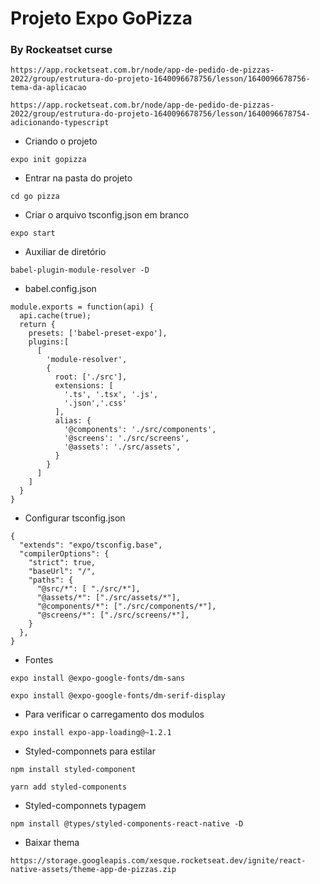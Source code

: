 # Projeto Expo GoPizza

### By Rockeatset curse
``` Theme
https://app.rocketseat.com.br/node/app-de-pedido-de-pizzas-2022/group/estrutura-do-projeto-1640096678756/lesson/1640096678756-tema-da-aplicacao
```
```Inicial
https://app.rocketseat.com.br/node/app-de-pedido-de-pizzas-2022/group/estrutura-do-projeto-1640096678756/lesson/1640096678754-adicionando-typescript
```

* Criando o projeto 
```
expo init gopizza
```

* Entrar na pasta do projeto
```
cd go pizza
```

* Criar o arquivo tsconfig.json em branco
```
expo start
```

* Auxiliar de diretório
```
babel-plugin-module-resolver -D
```

* babel.config.json
```
module.exports = function(api) {
  api.cache(true);
  return {
    presets: ['babel-preset-expo'],
    plugins:[
      [
        'module-resolver',
        {
          root: ['./src'],
          extensions: [
            '.ts', '.tsx', '.js',
            '.json','.css'
          ],
          alias: {
            '@components': './src/components',
            '@screens': './src/screens',
            '@assets': './src/assets',
          }
        }
      ]
    ]
  }
}
```

* Configurar tsconfig.json
```
{
  "extends": "expo/tsconfig.base",
  "compilerOptions": {
    "strict": true,
    "baseUrl": "/",
    "paths": {
      "@src/*": [ "./src/*"],
      "@assets/*": ["./src/assets/*"],
      "@components/*": ["./src/components/*"],
      "@screens/*": ["./src/screens/*"],
    }
  },
}
```

* Fontes
```
expo install @expo-google-fonts/dm-sans
```
```
expo install @expo-google-fonts/dm-serif-display
```

* Para verificar o carregamento dos modulos
```
expo install expo-app-loading@~1.2.1
```

* Styled-componnets para estilar
```
npm install styled-component
```
```
yarn add styled-components
```

* Styled-componnets typagem
```
npm install @types/styled-components-react-native -D
```

* Baixar thema
```
https://storage.googleapis.com/xesque.rocketseat.dev/ignite/react-native-assets/theme-app-de-pizzas.zip
```
